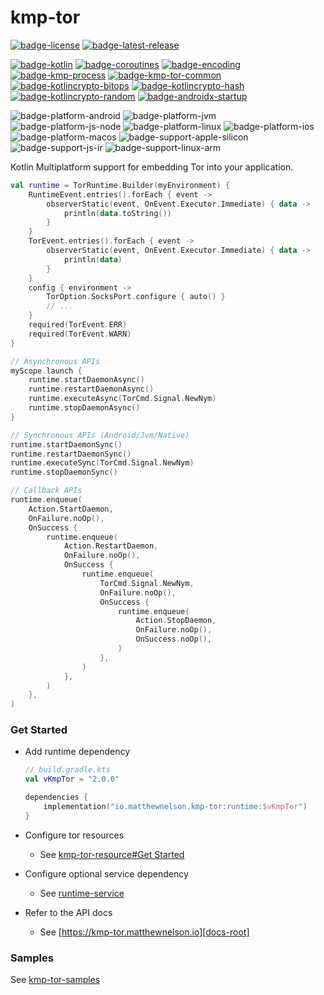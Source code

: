 # kmp-tor
[![badge-license]][url-license]
[![badge-latest-release]][url-latest-release]

[![badge-kotlin]][url-kotlin]
[![badge-coroutines]][url-coroutines]
[![badge-encoding]][url-encoding]
[![badge-kmp-process]][url-kmp-process]
[![badge-kmp-tor-common]][url-kmp-tor-common]
[![badge-kotlincrypto-bitops]][url-kotlincrypto-bitops]
[![badge-kotlincrypto-hash]][url-kotlincrypto-hash]
[![badge-kotlincrypto-random]][url-kotlincrypto-random]
[![badge-androidx-startup]][url-androidx-startup]

![badge-platform-android]
![badge-platform-jvm]
![badge-platform-js-node]
![badge-platform-linux]
![badge-platform-ios]
![badge-platform-macos]
![badge-support-apple-silicon]
![badge-support-js-ir]
![badge-support-linux-arm]

Kotlin Multiplatform support for embedding Tor into your application.

```kotlin
val runtime = TorRuntime.Builder(myEnvironment) {
    RuntimeEvent.entries().forEach { event ->
        observerStatic(event, OnEvent.Executor.Immediate) { data ->
            println(data.toString())
        }
    }
    TorEvent.entries().forEach { event ->
        observerStatic(event, OnEvent.Executor.Immediate) { data ->
            println(data)
        }
    }
    config { environment ->
        TorOption.SocksPort.configure { auto() }
        // ...
    }
    required(TorEvent.ERR)
    required(TorEvent.WARN)
}
```

```kotlin
// Asynchronous APIs
myScope.launch {
    runtime.startDaemonAsync()
    runtime.restartDaemonAsync()
    runtime.executeAsync(TorCmd.Signal.NewNym)
    runtime.stopDaemonAsync()
}
```

```kotlin
// Synchronous APIs (Android/Jvm/Native)
runtime.startDaemonSync()
runtime.restartDaemonSync()
runtime.executeSync(TorCmd.Signal.NewNym)
runtime.stopDaemonSync()
```

```kotlin
// Callback APIs
runtime.enqueue(
    Action.StartDaemon,
    OnFailure.noOp(),
    OnSuccess {
        runtime.enqueue(
            Action.RestartDaemon,
            OnFailure.noOp(),
            OnSuccess {
                runtime.enqueue(
                    TorCmd.Signal.NewNym,
                    OnFailure.noOp(),
                    OnSuccess {
                        runtime.enqueue(
                            Action.StopDaemon,
                            OnFailure.noOp(),
                            OnSuccess.noOp(),
                        )  
                    },
                )
            },
        )
    },
)
```

### Get Started

<!-- TAG_VERSION -->

- Add runtime dependency
  ```kotlin
  // build.gradle.kts
  val vKmpTor = "2.0.0"

  dependencies {
      implementation("io.matthewnelson.kmp-tor:runtime:$vKmpTor")
  }
  ```

- Configure tor resources
    - See [kmp-tor-resource#Get Started][url-kmp-tor-resource-start]

- Configure optional service dependency
    - See [runtime-service][docs-runtime-service]

- Refer to the API docs
    - See [https://kmp-tor.matthewnelson.io][docs-root]

### Samples

See [kmp-tor-samples][url-kmp-tor-samples]

<!-- TAG_VERSION -->
[badge-latest-release]: https://img.shields.io/badge/latest--release-2.0.0-5d2f68.svg?logo=torproject&style=flat&logoColor=5d2f68
[badge-license]: https://img.shields.io/badge/license-Apache%20License%202.0-blue.svg?style=flat

<!-- TAG_DEPENDENCIES -->
[badge-androidx-startup]: https://img.shields.io/badge/androidx.startup-1.1.1-6EDB8D.svg?logo=android
[badge-coroutines]: https://img.shields.io/badge/kotlinx.coroutines-1.8.1-blue.svg?logo=kotlin
[badge-encoding]: https://img.shields.io/badge/encoding-2.3.1-blue.svg?style=flat
[badge-kmp-process]: https://img.shields.io/badge/kmp--process-0.1.2-blue.svg?style=flat
[badge-kmp-tor-common]: https://img.shields.io/badge/kmp--tor--common-2.1.2-blue.svg?style=flat
[badge-kotlin]: https://img.shields.io/badge/kotlin-1.9.24-blue.svg?logo=kotlin
[badge-kotlincrypto-bitops]: https://img.shields.io/badge/kotlincrypto.bitops-0.1.2-blue.svg?style=flat
[badge-kotlincrypto-hash]: https://img.shields.io/badge/kotlincrypto.hash-0.6.1-blue.svg?style=flat
[badge-kotlincrypto-random]: https://img.shields.io/badge/kotlincrypto.random-0.4.0-blue.svg?style=flat

<!-- TAG_PLATFORMS -->
[badge-platform-android]: https://img.shields.io/badge/-android-6EDB8D.svg?style=flat
[badge-platform-jvm]: https://img.shields.io/badge/-jvm-DB413D.svg?style=flat
[badge-platform-js]: https://img.shields.io/badge/-js-F8DB5D.svg?style=flat
[badge-platform-js-node]: https://img.shields.io/badge/-nodejs-68a063.svg?style=flat
[badge-platform-linux]: https://img.shields.io/badge/-linux-2D3F6C.svg?style=flat
[badge-platform-macos]: https://img.shields.io/badge/-macos-111111.svg?style=flat
[badge-platform-ios]: https://img.shields.io/badge/-ios-CDCDCD.svg?style=flat
[badge-platform-tvos]: https://img.shields.io/badge/-tvos-808080.svg?style=flat
[badge-platform-watchos]: https://img.shields.io/badge/-watchos-C0C0C0.svg?style=flat
[badge-platform-wasm]: https://img.shields.io/badge/-wasm-624FE8.svg?style=flat
[badge-platform-windows]: https://img.shields.io/badge/-windows-4D76CD.svg?style=flat
[badge-support-android-native]: https://img.shields.io/badge/support-[AndroidNative]-6EDB8D.svg?style=flat
[badge-support-apple-silicon]: https://img.shields.io/badge/support-[AppleSilicon]-43BBFF.svg?style=flat
[badge-support-js-ir]: https://img.shields.io/badge/support-[js--IR]-AAC4E0.svg?style=flat
[badge-support-linux-arm]: https://img.shields.io/badge/support-[LinuxArm]-2D3F6C.svg?style=flat

[docs-root]: https://kmp-tor.matthewnelson.io
[docs-runtime-service]: https://kmp-tor.matthewnelson.io/library/runtime-service/index.html

[url-latest-release]: https://github.com/05nelsonm/kmp-tor/releases/latest
[url-license]: https://www.apache.org/licenses/LICENSE-2.0
[url-androidx-startup]: https://developer.android.com/jetpack/androidx/releases/startup
[url-coroutines]: https://github.com/Kotlin/kotlinx.coroutines
[url-encoding]: https://github.com/05nelsonm/component-encoding
[url-kmp-process]: https://github.com/05nelsonm/kmp-process
[url-kmp-tor-common]: https://github.com/05nelsonm/kmp-tor-common
[url-kmp-tor-samples]: https://github.com/05nelsonm/kmp-tor-samples
[url-kmp-tor-resource-start]: https://github.com/05nelsonm/kmp-tor-resource?tab=readme-ov-file#get-started
[url-kotlin]: https://kotlinlang.org
[url-kotlincrypto-bitops]: https://github.com/KotlinCrypto/bitops
[url-kotlincrypto-hash]: https://github.com/KotlinCrypto/hash
[url-kotlincrypto-random]: https://github.com/KotlinCrypto/random
